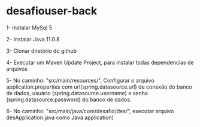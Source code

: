 # desafiouser-back

1- Instalar MySql 5

2- Instalar Java 11.0.8

3- Clonar diretório do github

4- Executar um Maven Update Project, para instalar todas dependencias de arquivos

5- No caminho: "src/main/resources/", Configurar o arquivo application.properties com url(spring.datasource.url) de conexão do banco de dados,
    usuário (spring.datasource.username) e senha (spring.datasource.password) do banco de dados.
    
6- No caminho: "src/main/java/com/desafio/des/", executar arquivo desApplication.java como Java application)

